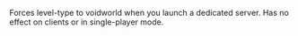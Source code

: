 Forces level-type to voidworld when you launch a dedicated server. Has no effect on clients or in single-player mode.